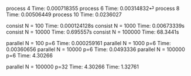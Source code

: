 process 4
Time: 0.000718355
process 6
Time: 0.00314832⏎
process 8
Time: 0.00506449
process 10
Time: 0.0236027

consist N = 100
Time: 0.000124128s
consist N = 1000
Time: 0.00673339s
consist N = 10000
Time: 0.695557s
consist N = 100000
Time: 68.3441s

parallel N = 100 p=6
Time: 0.000259161
parallel N = 1000 p=6
Time: 0.00360656
parallel N = 10000 p=6
Time: 0.0493336
parallel N = 100000 p=6
Time: 4.30266

parallel N = 100000 p=32
Time: 4.30266
Time: 1.32761
